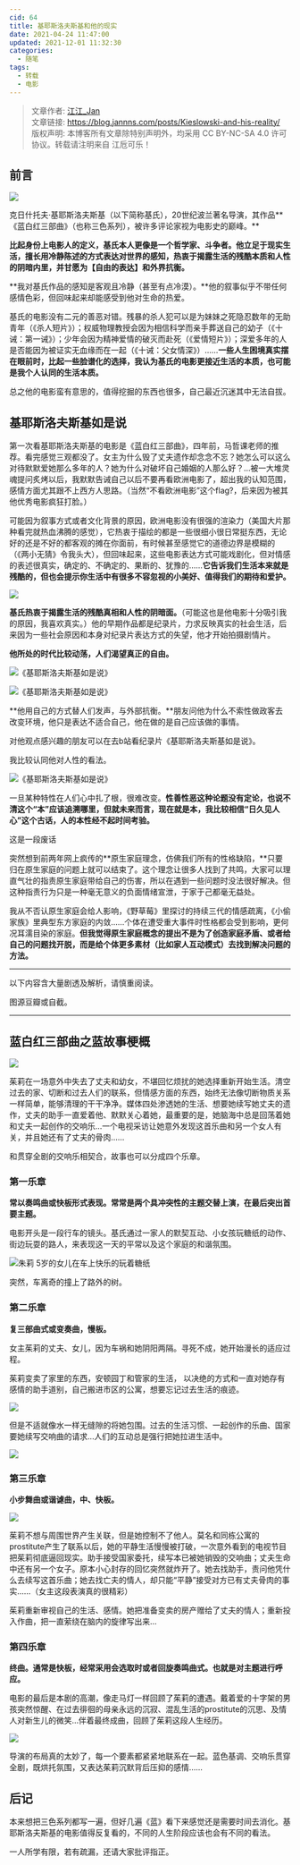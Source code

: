 ```yaml
---
cid: 64
title: 基耶斯洛夫斯基和他的现实
date: 2021-04-24 11:47:00
updated: 2021-12-01 11:32:30
categories: 
  - 随笔
tags: 
  - 转载
  - 电影
---
```





>文章作者: [江江_Jan](https://www.jannns.com)  
>文章链接: https://blog.jannns.com/posts/Kieslowski-and-his-reality/  
>版权声明: 本博客所有文章除特别声明外，均采用 CC BY-NC-SA 4.0 许可协议。转载请注明来自 江卮可乐！

## 前言

![](https://photo.jannns.com/images/2021/03/14/286531de775a99b21cb93109205a5feb.jpg)

克日什托夫·基耶斯洛夫斯基（以下简称基氏），20世纪波兰著名导演，其作品**《蓝白红三部曲》（也称三色系列），被许多评论家视为电影史的巅峰。**

**比起身份上电影人的定义，基氏本人更像是一个哲学家、斗争者。他立足于现实生活，擅长用冷静陈述的方式表达对世界的感知，热衷于揭露生活的残酷本质和人性的阴暗内里，并甘愿为【自由的表达】和外界抗衡。**

**我对基氏作品的感知是客观且冷静（甚至有点冷漠）。**他的叙事似乎不带任何感情色彩，但回味起来却能感受到他对生命的热爱。

基氏的电影没有二元的善恶对错。残暴的杀人犯可以是为妹妹之死隐忍数年的无助青年（《杀人短片》）；权威物理教授会因为相信科学而亲手葬送自己的幼子（《十诫：第一诫》）；少年会因为精神爱情的破灭而赴死（《爱情短片》）；深爱多年的人是否能因为被证实无血缘而在一起（《十诫：父女情深》）……**一些人生困境真实摆在眼前时，比起一些脸谱化的选择，我认为基氏的电影更接近生活的本质，也可能是我个人认同的生活本质。**

总之他的电影蛮有意思的，值得挖掘的东西也很多，自己最近沉迷其中无法自拔。

## 基耶斯洛夫斯基如是说

第一次看基耶斯洛夫斯基的电影是《蓝白红三部曲》，四年前，马哲课老师的推荐。看完感觉三观都没了。女主为什么毁了丈夫遗作却念念不忘？她怎么可以这么对待默默爱她那么多年的人？她为什么对破坏自己婚姻的人那么好？…被一大堆灵魂提问炙烤以后，我默默告诫自己以后不要再看欧洲电影了，超出我的认知范围，感情方面尤其跟不上西方人思路。（当然“不看欧洲电影”这个flag?，后来因为被其他优秀电影疯狂打脸。）

可能因为叙事方式或者文化背景的原因，欧洲电影没有很强的渲染力（美国大片那种看完就热血沸腾的感觉），它热衷于描绘的都是一些很细小很日常挺东西，无论好的还是不好的都客观的摊在你面前，有时候甚至感觉它的道德边界是模糊的（《两小无猜》令我头大），但回味起来，这些电影表达方式可能戏剧化，但对情感的表述很真实，确定的、不确定的、果断的、犹豫的……**它告诉我们生活本来就是残酷的，但也会提示你生活中有很多不容忽视的小美好、值得我们的期待和爱护。**

![](https://photo.jannns.com/images/2021/03/14/075affcaef685adac94940f7b8258030.jpg)

**基氏热衷于揭露生活的残酷真相和人性的阴暗面。**（可能这也是他电影十分吸引我的原因，我喜欢真实。）他的早期作品都是纪录片，力求反映真实的社会生活，后来因为一些社会原因和本身对纪录片表达方式的失望，他才开始拍摄剧情片。

**他所处的时代比较动荡，人们渴望真正的自由。**

![《基耶斯洛夫斯基如是说》](https://photo.jannns.com/images/2021/03/14/0adc12a9c76b3e7ff9ae25ade51a72da.jpg)

![《基耶斯洛夫斯基如是说》](https://photo.jannns.com/images/2021/03/14/698c6fad878284dc3cfbebe6f1506f90.jpg)

**他用自己的方式替人们发声，与外部抗衡。**朋友问他为什么不索性做政客去改变环境，他只是表达不适合自己，他在做的是自己应该做的事情。

对他观点感兴趣的朋友可以在去b站看纪录片《基耶斯洛夫斯基如是说》。

我比较认同他对人性的看法。

![《基耶斯洛夫斯基如是说》](https://photo.jannns.com/images/2021/03/14/1aacdbf13a62c87544af6f23cb0ef3ea.th.jpg)

一旦某种特性在人们心中扎了根，很难改变。**性善性恶这种论题没有定论，也说不清这个“本”应该追溯哪里，但就未来而言，现在就是本，我比较相信“日久见人心”这个古话，人的本性经不起时间考验。**

这是一段废话

突然想到前两年网上疯传的**原生家庭理念，仿佛我们所有的性格缺陷，**只要归在原生家庭的问题上就可以结束了。这个理念让很多人找到了共鸣，大家可以理直气壮的指责原生家庭带给自己的伤害，所以在遇到一些问题时没法很好解决。但这种指责行为只是一种毫无意义的负面情绪宣泄，于家于己都毫无益处。

我从不否认原生家庭会给人影响，《野草莓》里探讨的持续三代的情感疏离，《小偷家族》里典型东方家庭的内敛……个体在遭受重大事件时性格都会受到影响，更何况耳濡目染的家庭。**但我觉得原生家庭概念的提出不是为了创造家庭矛盾、或者给自己的问题找开脱，而是给个体更多素材（比如家人互动模式）去找到解决问题的方法。**

---

以下内容含大量剧透及解析，请慎重阅读。

图源豆瓣或自截。

---

## 蓝白红三部曲之蓝故事梗概

![](https://photo.jannns.com/images/2021/03/14/5a5cc0c8bb13b66ab30a0fa6bcc5d08f.jpg)

茱莉在一场意外中失去了丈夫和幼女，不堪回忆烦扰的她选择重新开始生活。清空过去的家、切断和过去人们的联系，但情感方面的东西，始终无法像切断物质关系一样简单，能够清理的干干净净。媒体四处渗透她的生活、想要她续写她丈夫的遗作，丈夫的助手一直爱着他、默默关心着她，最重要的是，她脑海中总是回荡着她和丈夫一起创作的交响乐…一个电视采访让她意外发现这首乐曲和另一个女人有关，并且她还有了丈夫的骨肉……

和贯穿全剧的交响乐相契合，故事也可以分成四个乐章。

### 第一乐章

**常以奏鸣曲或快板形式表现。常常是两个具冲突性的主题交替上演，在最后突出首要主题。**

电影开头是一段行车的镜头。基氏通过一家人的默契互动、小女孩玩糖纸的动作、街边玩耍的路人，来表现这一天的平常以及这个家庭的和谐氛围。

![朱莉 5岁的女儿在车上快乐的玩着糖纸](https://photo.jannns.com/images/2021/03/14/f8a83da899450932e3d2268418d54da6.jpg)

突然，车离奇的撞上了路外的树。

### 第二乐章

**复三部曲式或变奏曲，慢板。**

女主茱莉的丈夫、女儿，因为车祸和她阴阳两隔。寻死不成，她开始漫长的适应过程。

茱莉变卖了家里的东西，安顿园丁和管家的生活， 以决绝的方式和一直对她存有感情的助手道别，自己搬进市区的公寓，想要忘记过去生活的痕迹。

![](https://photo.jannns.com/images/2021/03/14/650ef317498af04a8f34c3eac35dca95.jpg)

但是不适就像水一样无缝隙的将她包围。过去的生活习惯、一起创作的乐曲、国家要她续写交响曲的请求…人们的互动总是强行把她拉进生活中。

![](https://photo.jannns.com/images/2021/03/14/b6c61f5e7cdc6fb72d178f724d27b001.jpg)

### 第三乐章

**小步舞曲或谐谑曲，中、快板。**

![](https://photo.jannns.com/images/2021/03/14/8a839fdc980649976edea0f90f851976.jpg)

茱莉不想与周围世界产生关联，但是她控制不了他人。莫名和同栋公寓的prostitute产生了联系以后，她的平静生活慢慢被打破，一次意外看到的电视节目把茱莉彻底逼回现实。助手接受国家委托，续写本已被她销毁的交响曲；丈夫生命中还有另一个女子。原本小心封存的回忆突然就炸开了。她去找助手，责问他凭什么去续写这首乐曲；她去找亡夫的情人，却只能“平静”接受对方已有丈夫骨肉的事实……（女主这段表演真的很精彩）

茱莉重新审视自己的生活、感情。她把准备变卖的房产赠给了丈夫的情人；重新投入作曲，把一直萦绕在脑内的旋律写出来…

### 第四乐章

**终曲。通常是快板，经常采用会选取时或者回旋奏鸣曲式。也就是对主题进行呼应。**

电影的最后是本剧的高潮，像走马灯一样回顾了茱莉的遭遇。戴着爱的十字架的男孩突然惊醒、在过去徘徊的母亲永远的沉寂、混乱生活的prostitute的沉思、及情人对新生儿的微笑…伴着最终成曲，回顾了茱莉这段人生经历。

![](https://photo.jannns.com/images/2021/03/14/b0ecd4c0d8f973710dc7d1652c3c5fe8.jpg)

导演的布局真的太妙了，每一个要素都紧紧地联系在一起。蓝色基调、交响乐贯穿全剧，既烘托氛围，又表达茱莉沉默背后压抑的感情……

## 后记

本来想把三色系列都写一遍，但好几遍《蓝》看下来感觉还是需要时间去消化。基耶斯洛夫斯基的电影值得反复看的，不同的人生阶段应该也会有不同的看法。

一人所学有限，若有疏漏，还请大家批评指正。